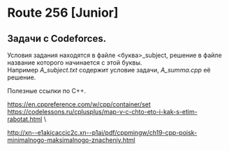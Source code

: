 # Route 256 [Junior] 

## Задачи с Codeforces.

Условия задания находятся в файле <буква>_subject, решение в файле название которого начинается с этой буквы.\
Например *А_subject.txt* содержит условие задачи, *A_summa.cpp* её решение.

Полезные ссылки по С++. 

https://en.cppreference.com/w/cpp/container/set \
https://codelessons.ru/cplusplus/map-v-c-chto-eto-i-kak-s-etim-rabotat.html \

http://xn--e1akicaccic2c.xn--p1ai/pdf/cppmingw/ch19-cpp-poisk-minimalnogo-maksimalnogo-znacheniy.html

